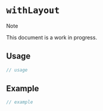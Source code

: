 # `withLayout` <Badge type="warning" text="hook" />

> [!NOTE]
> This document is a work in progress.

## Usage

```typescript
// usage
```

## Example

```typescript
// example
```
